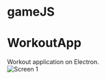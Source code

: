 # gameJS
# WorkoutApp
Workout application on Electron.
<br>
![Screen 1](https://raw.githubusercontent.com/StanislavXmov/gameJS/blob/main/src/images/compSprite.png)

